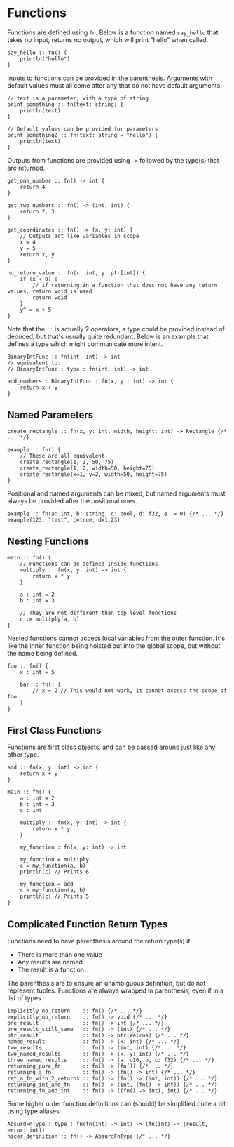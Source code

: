 # Functions

Functions are defined using `fn`. Below is a function named `say_hello` that takes no input, returns no output, which will print "hello" when called.

```
say_hello :: fn() {
    println("hello")
}
```

Inputs to functions can be provided in the parenthesis. Arguments with default values must all come after any that do not have default arguments.

```
// text is a parameter, with a type of string
print_something :: fn(text: string) {
    println(text)
}

// Default values can be provided for parameters
print_something2 :: fn(text: string = "hello") {
    println(text)
}
```

Outputs from functions are provided using `->` followed by the type(s) that are returned.

```
get_one_number :: fn() -> int {
    return 4
}

get_two_numbers :: fn() -> (int, int) {
    return 2, 3
}

get_coordinates :: fn() -> (x, y: int) {
    // Outputs act like variables in scope
    x = 4
    y = 5
    return x, y
}

no_return_value :: fn(x: int, y: ptr[int]) {
    if (x < 0) {
        // if returning in a function that does not have any return values, return void is used
        return void
    }
    y^ = x + 5
}
```

Note that the `::` is actually 2 operators, a type could be provided instead of deduced, but that's usually quite redundant.
Below is an example that defines a type which might communicate more intent.

```
BinaryIntFunc :: fn(int, int) -> int
// equivalent to:
// BinaryIntFunc : type : fn(int, int) -> int

add_numbers : BinaryIntFunc : fn(x, y : int) -> int {
    return x + y
}
```

## Named Parameters

```
create_rectangle :: fn(x, y: int, width, height: int) -> Rectangle {/* ... */}

example :: fn() {
    // These are all equivalent
    create_rectangle(1, 2, 50, 75)
    create_rectangle(1, 2, width=50, height=75)
    create_rectangle(x=1, y=2, width=50, height=75)
}
```

Positional and named arguments can be mixed, but named arguments must always be provided after the positional ones.

```
example :: fn(a: int, b: string, c: bool, d: f32, e := 0) {/* ... */}
example(123, "test", c=true, d=1.23)
```

## Nesting Functions

```
main :: fn() {
    // Functions can be defined inside functions
    multiply :: fn(x, y: int) -> int {
        return x * y
    }

    a : int = 2
    b : int = 3

    // They are not different than top level functions
    c := multiply(a, b)
}
```

Nested functions cannot access local variables from the outer function.
It's like the inner function being hoisted out into the global scope, but without the name being defined.

```
foo :: fn() {
    x : int = 5

    bar :: fn() {
        // x = 2 // This would not work, it cannot access the scope of foo
    }
}
```

## First Class Functions

Functions are first class objects, and can be passed around just like any other type.

```
add :: fn(x, y: int) -> int {
    return x + y
}

main :: fn() {
    a : int = 2
    b : int = 3
    c : int

    multiply :: fn(x, y: int) -> int {
        return x * y
    }

    my_function : fn(x, y: int) -> int

    my_function = multiply
    c = my_function(a, b)
    println(c) // Prints 6

    my_function = add
    c = my_function(a, b)
    println(c) // Prints 5
}
```

## Complicated Function Return Types

Functions need to have parenthesis around the return type(s) if

* There is more than one value
* Any results are named
* The result is a function

The parenthesis are to ensure an unambiguous definition, but do not represent tuples.
Functions are always wrapped in parenthesis, even if in a list of types.

```
implicitly_no_return    :: fn() {/* ... */}
explicitly_no_return    :: fn() -> void {/* ... */}
one_result              :: fn() -> int {/* ... */}
one_result_still_same   :: fn() -> (int) {/* ... */}
ptr_result              :: fn() -> ptr[Walrus] {/* ... */}
named_result            :: fn() -> (x: int) {/* ... */}
two_results             :: fn() -> (int, int) {/* ... */}
two_named_results       :: fn() -> (x, y: int) {/* ... */}
three_named_results     :: fn() -> (a: u16, b, c: f32) {/* ... */}
returning_pure_fn       :: fn() -> (fn()) {/* ... */}
returning_a_fn          :: fn() -> (fn() -> int) {/* ... */}
ret_a_fn_with_2_returns :: fn() -> (fn() -> (int, int)) {/* ... */}
returning_int_and_fn    :: fn() -> (int, (fn() -> int)) {/* ... */}
returning_fn_and_int    :: fn() -> ((fn() -> int), int) {/* ... */}
```

Some higher order function definitions can (should) be simplified quite a bit using type aliases.

```
AbsurdFnType : type : fn(fn(int) -> int) -> (fn(int) -> (result, error: int))
nicer_definition :: fn() -> AbsurdFnType {/* ... */}
```
